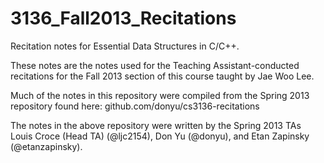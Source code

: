 3136_Fall2013_Recitations
=========================

Recitation notes for Essential Data Structures in C/C++.

These notes are the notes used for the Teaching Assistant-conducted recitations
for the Fall 2013 section of this course taught by Jae Woo Lee.

Much of the notes in this repository were compiled from the Spring 2013 repository found here: github.com/donyu/cs3136-recitations

The notes in the above repository were written by the Spring 2013 TAs Louis Croce (Head TA) (@ljc2154), Don Yu (@donyu), and Etan Zapinsky (@etanzapinsky).
